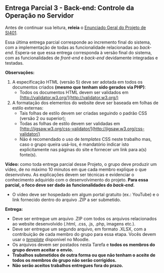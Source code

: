 
## Entrega Parcial 3 - Back-end: Controle da Operação no Servidor

Antes de continuar sua leitura, **releia** o [Enunciado Geral do Projeto de SI401](https://moodle.ggte.unicamp.br/mod/page/view.php?id=162356 "Enunciado Geral").

Essa última entrega parcial corresponde ao incremento final do sistema, com a implementação de todas as funcionalidade relacionadas ao _back-end_. Espera-se que essa entrega corresponda à versão final do sistema, com as funcionalidades de _front-end_ e _back-end_ devidamente integradas e testadas.

**Observações:**

1.  A especificação HTML (versão 5) deve ser adotada em todos os documentos criados  **(mesmo que tenham sido gerados via PHP)**:
    -   Todos os documentos HTML devem ser validados em [http://validator.w3.org/](http://validator.w3.org/)
2.  A formatação dos elementos do website deve ser baseada em folhas de estilo externas:
    -   Tais folhas de estilo devem ser criadas seguindo o padrão CSS (versão 2 ou superior);
    -   Todas as folhas de estilo devem ser validadas em [http://jigsaw.w3.org/css-validator/](http://jigsaw.w3.org/css-validator/)
    -   Não é recomendado o uso de _templates_ CSS neste trabalho mas, caso o grupo queira usá-los, é mandatório indicar isto explicitamente nas páginas do site e fornecer um link para a(s) fonte(s).

**Vídeo:** como toda entrega parcial desse Projeto, o grupo deve produzir um vídeo, de no máximo 10 minutos em que cada membro explique o que desenvolveu. As explicações devem ser técnicas e evidenciar o conhecimento adquirido com o desenvolvimento do projeto.  **Para essa parcial, o foco deve ser dado às funcionalidades do _back-end_.**

-   O vídeo deve ser hospedado em algum portal gratuito (ex.: YouTube) e o link fornecido dentro do arquivo .ZIP a ser submetido.

**Entrega:**

-   Deve ser entregue um arquivo .ZIP com todos os arquivos relacionados ao website desenvolvido (.html, .css, .js, .php, imagens etc.).
-   Deve ser entregue um segundo arquivo, em formato .XLSX, com a contribuição de cada membro do grupo para essa etapa. Vocês devem usar o _[template](https://moodle.ggte.unicamp.br/mod/resource/view.php?id=156222)_ disponível no Moodle.
-   Os arquivos devem ser postados nesta Tarefa e **todos os membros do grupo devem aceitar o envio.**
-   **Trabalhos submetidos de outra forma ou que não tenham o aceite de todos os membros do grupo não serão corrigidos.**
-   **Não serão aceitos trabalhos entregues fora do prazo.**
